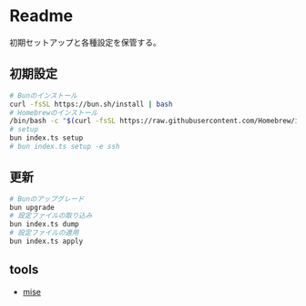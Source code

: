# Readme

初期セットアップと各種設定を保管する。

## 初期設定

```sh
# Bunのインストール
curl -fsSL https://bun.sh/install | bash
# Homebrewのインストール
/bin/bash -c "$(curl -fsSL https://raw.githubusercontent.com/Homebrew/install/HEAD/install.sh)"
# setup
bun index.ts setup
# bun index.ts setup -e ssh
```

## 更新

```sh
# Bunのアップグレード
bun upgrade
# 設定ファイルの取り込み
bun index.ts dump
# 設定ファイルの適用
bun index.ts apply
```

## tools

- [mise](https://mise.jdx.dev/lang/go.html)
